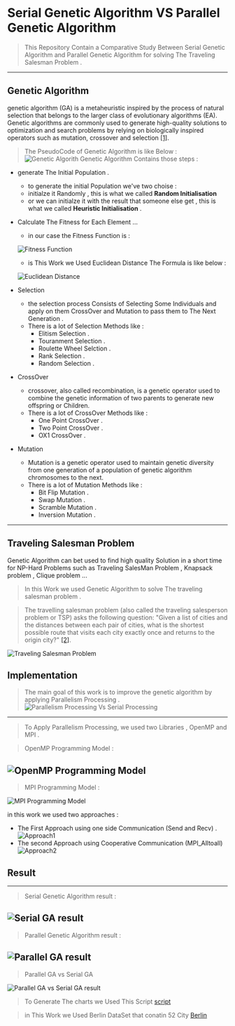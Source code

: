 # Serial Genetic Algorithm VS Parallel Genetic Algorithm


>This Repository Contain a Comparative Study Between Serial Genetic Algorithm and Parallel Genetic Algorithm for solving The Traveling Salesman Problem .
---
## Genetic Algorithm
genetic algorithm (GA) is a metaheuristic inspired by the process of natural selection that belongs to the larger class of evolutionary algorithms (EA). Genetic algorithms are commonly used to generate high-quality solutions to optimization and search problems by relying on biologically inspired operators such as mutation, crossover and selection [[1]](en.wikipedia.org/wiki/Genetic_algorithm).
> The PseudoCode of Genetic Algorithm is like Below :
![Genetic Algorith](Resources/GA.png "Genetic Algorithm PseudoCode")
Genetic Algorithm Contains those steps :
* generate The Initial Population .
    - to generate the initial Population we've two choise :
    - initialze it Randomly , this is what we called **Random Initialisation**
    - or we can initialze it with the result that someone else get , this is what we called **Heuristic Initialisation** .  
* Calculate The Fitness for Each Element ...
    - in our case the Fitness Function is :
    
    ![Fitness Function](Resources/Fitness.png "Fitness Function")
    - is This Work we Used Euclidean Distance The Formula is like below :
    
    ![Euclidean Distance](Resources/Distance.png "Euclidean Distance")
* Selection 
    - the selection process Consists of Selecting Some Individuals and apply on them CrossOver and Mutation to pass them to The Next Generation .
    - There is a lot of Selection Methods like :
        - Elitism Selection .
        - Touranment Selection .
        - Roulette Wheel Selction .
        - Rank Selection .
        - Random Selection .
* CrossOver
    - crossover, also called recombination, is a genetic operator used to combine the genetic information of two parents to generate new offspring or Children.
    - There is a lot of CrossOver Methods like :
        - One Point CrossOver .
        - Two Point CrossOver .
        - OX1 CrossOver .
* Mutation 
    - Mutation is a genetic operator used to maintain genetic diversity from one generation of a population of genetic algorithm chromosomes to the next.
    - There is a lot of Mutation Methods like :
        - Bit Flip Mutation .
        - Swap Mutation .
        - Scramble Mutation .
        - Inversion Mutation .         
---
## Traveling Salesman Problem
Genetic Algorithm can bet used to find high quality Solution in a short time for NP-Hard Problems such as Traveling SalesMan Problem , Knapsack problem , Clique problem ...

>In this Work we used Genetic Algorithm to solve The traveling salesman problem .

>The travelling salesman problem (also called the traveling salesperson problem or TSP) asks the following question: "Given a list of cities and the distances between each pair of cities, what is the shortest possible route that visits each city exactly once and returns to the origin city?" [[2]](en.wikipedia.org/wiki/Travelling_salesman_problem).

![Traveling Salesman Problem](Resources/TSP.png "Traveling Salesman Problem")
## Implementation
>The main goal of this work is to improve the genetic algorithm by applying Parallelism Processing .
![Parallelism Processing Vs Serial Processing](Resources/serialVsParallel.png "Parallelism Processing Vs Serial Processing")
---
> To Apply Parallelism Processing, we used two Libraries , OpenMP and MPI .

> OpenMP Programming Model :

![OpenMP Programming Model](Resources/OpenMP.gif "OpenMP Programming Model")
---
> MPI Programming Model :

![MPI Programming Model](Resources/MPI.gif "MPI Programming Model")

in this work we used two approaches :
* The First Approach using one side Communication (Send and Recv) .
  ![Approach1](Resources/Approach2.png)
* The second Approach using Cooperative Communication (MPI_Alltoall)
  ![Approach2](Resources/Approach1.png)

## Result
---
> Serial Genetic Algorithm result :

![Serial GA result](Resources/Serial.png "Serial GA result")
---
> Parallel Genetic Algorithm result :

![Parallel GA result](Resources/Parallel.png "Parallel GA result")
---
>Parallel GA vs Serial GA

![Parallel GA vs Serial GA result](Resources/ParallelVsSerial.png "Parallel GA vs Serial GA result")

> To Generate The charts we Used This Script [script](Resources/Generator.py)

> in This Work we Used Berlin DataSet that conatin 52 City [Berlin](Resources/_Berlin52.txt)